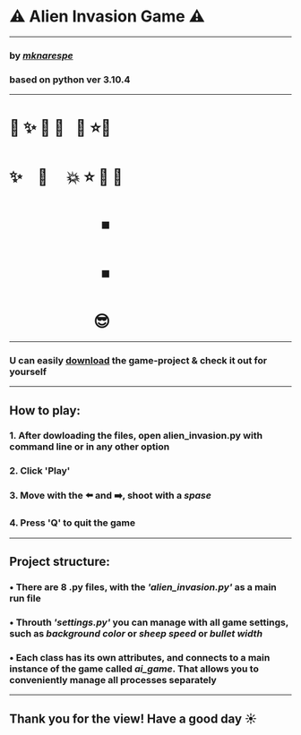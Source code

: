 # :warning: Alien Invasion Game :warning:
___
### by [***mknarespe***](https://github.com/mknarespe)
### based on python ver 3.10.4
___
# :space_invader: :sparkles:   :space_invader:  :space_invader:⠀:space_invader: :star::space_invader:
# :sparkles:    ⠀:space_invader:   ⠀  :boom:  :star: :space_invader:   :space_invader:
# ⠀⠀⠀⠀⠀⠀⠀⠀◾ 
# ⠀⠀⠀⠀⠀⠀⠀⠀◾ 
# ⠀⠀⠀⠀⠀⠀⠀  :sunglasses:
___
### U can easily [download](https://github.com/mknarespe/alien_invasion/archive/refs/heads/main.zip) the game-project & check it out for yourself
___
## How to play:
### 1. After dowloading the files, open alien_invasion.py with command line or in any other option 
### 2. Click 'Play'
### 3. Move with the ⬅️ and ➡️, shoot with a ***spase***
### 4. Press 'Q' to quit the game
___
## Project structure:
### • There are 8 .py files, with the _'alien_invasion.py'_ as a main **run** file
### • Throuth _'settings.py'_ you can manage with all game settings, such as _background color_ or _sheep speed_ or _bullet width_
### • Each class has its own attributes, and connects to a main instance of the game called _ai_game_. That allows you to conveniently manage all processes separately
___
## Thank you for the view! Have a good day ☀️
